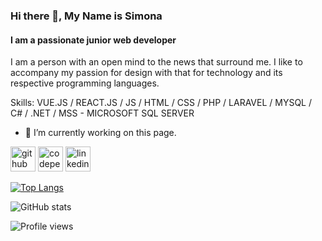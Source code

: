 ### Hi there 👋, My Name is Simona
#### I am a passionate junior web developer
I am a person with an open mind to the news that surround me. I like to accompany my passion for design with that for technology and its respective programming languages.

Skills: VUE.JS / REACT.JS / JS / HTML / CSS / PHP / LARAVEL / MYSQL / C# / .NET / MSS - MICROSOFT SQL SERVER

- 🔭 I’m currently working on this page. 


[<img src='https://cdn.jsdelivr.net/npm/simple-icons@3.0.1/icons/github.svg' alt='github' height='40'>](https://github.com/SimonaRoxanaNegri)  [<img src='https://cdn.jsdelivr.net/npm/simple-icons@3.0.1/icons/codepen.svg' alt='codepen' height='40'>](https://codepen.io/SimonaRoxanaNegri)  [<img src='https://cdn.jsdelivr.net/npm/simple-icons@3.0.1/icons/linkedin.svg' alt='linkedin' height='40'>](https://www.linkedin.com/in/simona-roxana-negri/)  

[![Top Langs](https://github-readme-stats.vercel.app/api/top-langs/?username=SimonaRoxanaNegri)](https://github.com/anuraghazra/github-readme-stats)

![GitHub stats](https://github-readme-stats.vercel.app/api?username=SimonaRoxanaNegri&show_icons=true)  

![Profile views](https://gpvc.arturio.dev/SimonaRoxanaNegri)  
